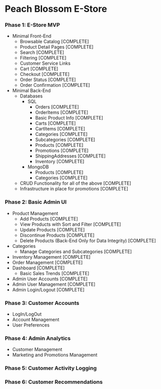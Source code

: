 # Peach Blossom E-Store

### Phase 1: E-Store MVP

-   Minimal Front-End
    -   Browsable Catalog [COMPLETE]
    -   Product Detail Pages [COMPLETE]
    -   Search [COMPLETE]
    -   Filtering [COMPLETE]
    -   Customer Service Links
    -   Cart [COMPLETE]
    -   Checkout [COMPLETE]
    -   Order Status [COMPLETE]
    -   Order Confirmation [COMPLETE]
-   Minimal Back-End
    -   Databases
        -   SQL
            -   Orders [COMPLETE]
            -   OrderItems [COMPLETE]
            -   Basic Product Info [COMPLETE]
            -   Carts [COMPLETE]
            -   CartItems [COMPLETE]
            -   Categories [COMPLETE]
            -   Subcategories [COMPLETE]
            -   Products [COMPLETE]
            -   Promotions [COMPLETE]
            -   ShippingAddresses [COMPLETE]
            -   Inventory [COMPLETE]
        -   MongoDB
            -   Products [COMPLETE]
            -   Categories [COMPLETE]
    -   CRUD Functionality for all of the above [COMPLETE]
    -   Infrastructure in place for promotions [COMPLETE]

### Phase 2: Basic Admin UI

-   Product Management
    -   Add Products [COMPLETE]
    -   View Products with Sort and Filter [COMPLETE]
    -   Update Products [COMPLETE]
    -   Discontinue Products [COMPLETE]
    -   Delete Products (Back-End Only for Data Integrity) [COMPLETE]
-   Categories
    -   Manage Categories and Subcategories [COMPLETE]
-   Inventory Management [COMPLETE]
-   Order Management [COMPLETE]
-   Dashboard [COMPLETE]
    -   Basic Sales Trends [COMPLETE]
-   Admin User Accounts [COMPLETE]
-   Admin User Management [COMPLETE]
-   Admin Login/Logout [COMPLETE]

### Phase 3: Customer Accounts

-   LogIn/LogOut
-   Account Management
-   User Preferences

### Phase 4: Admin Analytics

-   Customer Management
-   Marketing and Promotions Management

### Phase 5: Customer Activity Logging

### Phase 6: Customer Recommendations
